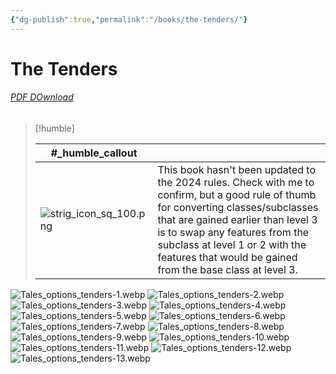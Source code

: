 ```yaml
---
{"dg-publish":true,"permalink":"/books/the-tenders/"}
---
```


# The Tenders

###### [PDF DOwnload](https://drive.proton.me/urls/3CR3S511D4#uPJvrqgk0AJL)
> [!humble] 
>  
>   #_humble_callout  |       |
>  | --- | --- |
>  ![strig_icon_sq_100.png](/img/user/assets/strig_icon_sq_100.png) | This book hasn't been updated to the 2024 rules. Check with me to confirm, but a good rule of thumb for converting classes/subclasses that are gained earlier than level 3 is to swap any features from the subclass at level 1 or 2 with the features that would be gained from the base class at level 3. |


![Tales_options_tenders-1.webp](/img/user/assets/Books/The%20Tenders/Tales_options_tenders-1.webp)
![Tales_options_tenders-2.webp](/img/user/assets/Books/The%20Tenders/Tales_options_tenders-2.webp)
![Tales_options_tenders-3.webp](/img/user/assets/Books/The%20Tenders/Tales_options_tenders-3.webp)
![Tales_options_tenders-4.webp](/img/user/assets/Books/The%20Tenders/Tales_options_tenders-4.webp)
![Tales_options_tenders-5.webp](/img/user/assets/Books/The%20Tenders/Tales_options_tenders-5.webp)
![Tales_options_tenders-6.webp](/img/user/assets/Books/The%20Tenders/Tales_options_tenders-6.webp)
![Tales_options_tenders-7.webp](/img/user/assets/Books/The%20Tenders/Tales_options_tenders-7.webp)
![Tales_options_tenders-8.webp](/img/user/assets/Books/The%20Tenders/Tales_options_tenders-8.webp)
![Tales_options_tenders-9.webp](/img/user/assets/Books/The%20Tenders/Tales_options_tenders-9.webp)
![Tales_options_tenders-10.webp](/img/user/assets/Books/The%20Tenders/Tales_options_tenders-10.webp)
![Tales_options_tenders-11.webp](/img/user/assets/Books/The%20Tenders/Tales_options_tenders-11.webp)
![Tales_options_tenders-12.webp](/img/user/assets/Books/The%20Tenders/Tales_options_tenders-12.webp)
![Tales_options_tenders-13.webp](/img/user/assets/Books/The%20Tenders/Tales_options_tenders-13.webp)

